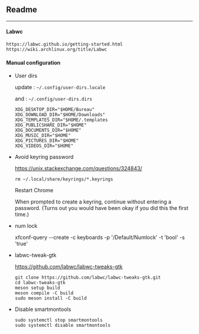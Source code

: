 <link href="style.css" rel="stylesheet"></link>

## Readme

---

#### Labwc
    
    https://labwc.github.io/getting-started.html  
    https://wiki.archlinux.org/title/Labwc  


#### Manual configuration

* User dirs
	
	update : `~/.config/user-dirs.locale`
	
	and : `~/.config/user-dirs.dirs`
	
	```
	XDG_DESKTOP_DIR="$HOME/Bureau"
	XDG_DOWNLOAD_DIR="$HOME/Downloads"
	XDG_TEMPLATES_DIR="$HOME/.templates
	XDG_PUBLICSHARE_DIR="$HOME"
	XDG_DOCUMENTS_DIR="$HOME"
	XDG_MUSIC_DIR="$HOME"
	XDG_PICTURES_DIR="$HOME"
	XDG_VIDEOS_DIR="$HOME"
	```

* Avoid keyring password
    
    https://unix.stackexchange.com/questions/324843/  
    
    `rm ~/.local/share/keyrings/*.keyrings`
    
    Restart Chrome
    
    When prompted to create a keyring, continue without entering a password. (Turns out you would have been okay if you did this the first time.)

* num lock
	
	xfconf-query --create -c keyboards -p '/Default/Numlock' -t 'bool' -s 'true'
	
* labwc-tweak-gtk

    https://github.com/labwc/labwc-tweaks-gtk  
    
    ```
    git clone https://github.com/labwc/labwc-tweaks-gtk.git
    cd labwc-tweaks-gtk
    meson setup build
    meson compile -C build
    sudo meson install -C build
    ```
* Disable smartmontools
	
	```
	sudo systemctl stop smartmontools
	sudo systemctl disable smartmontools
	```


